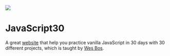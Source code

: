 ![](https://javascript30.com/images/JS3-social-share.png)

# JavaScript30

A great [website](https://javascript30.com/) that help you practice vanilla JavaScript in 30 days with 30 different projects, which is taught by [Wes Bos](https://github.com/wesbos).